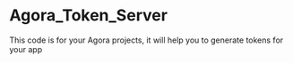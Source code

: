 # Agora_Token_Server
This code is for your Agora projects, it will help you to generate tokens for your app
